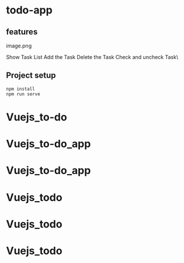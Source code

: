 # todo-app

## features

image.png

Show Task List
Add the Task
Delete the Task
Check and uncheck Task\

## Project setup
```
npm install
npm run serve
```

# Vuejs_to-do
# Vuejs_to-do_app
# Vuejs_to-do_app
# Vuejs_todo
# Vuejs_todo
# Vuejs_todo

